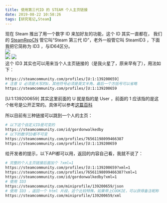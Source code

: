 ```yaml
---
title: 使用第三代ID 的 STEAM 个人主页链接
date: 2019-08-22 10:58:26
tags: [研究笔记,Steam]
---
```

 
现在 Steam 推出了用一个数字 ID 来加好友的功能，这个 ID 其实一直都在，
我们的 [SteamRepCN](https://steamrepcn.com/) 管它叫“Steam 第三代 ID”，老外一般管它叫 SteamID3 ，下面我把它简称为 ID3 ，与ID64区分。  
![](https://s2.ax1x.com/2019/08/22/mdSh9S.png)  
![](https://s2.ax1x.com/2019/08/22/maX89H.png)
![](https://s2.ax1x.com/2019/08/22/mdiwyF.png)  
这个 ID3 其实也可以用来当个人主页链接的（是我火星了，原来早有了），用法如下：
```bash
https://steamcommunity.com/profiles/[U:1:139200659]
# 注意 U 必须是大写的U，其他符号必须是英文半角，最后一个方括号可以省略
https://steamcommunity.com/profiles/[U:1:139200659
```
\[U:1:139200659\] 其实这里前面的 U 就是指的是 User ，前面的 1 应该指的是这个帐号是公开正常的。具体可以参考[这篇百科](https://developer.valvesoftware.com/wiki/SteamID)  

所以目前有三种链接可以跳到一个人的主页：
```bash
# 以下这个自定义ID是可变的
https://steamcommunity.com/id/gordonwalkedby
# 以下的数字ID都不可变
https://steamcommunity.com/profiles/76561198099466387
https://steamcommunity.com/profiles/[U:1:139200659
```

给开发者的提示，以下API都可以用，返回的内容自己看，我就不说了：
```bash
# 完整的个人主页链接后面加个 ?xml=1 
https://steamcommunity.com/profiles/[U:1:139200659?xml=1
https://steamcommunity.com/profiles/76561198099466387?xml=1
https://steamcommunity.com/id/gordonwalkedby?xml=1
# 使用 ID3 
https://steamcommunity.com/miniprofile/139200659/json
# 使用 ID3 ，返回一个 html 片段，这个比较特殊，如果带上COOKIE，可以获得备注昵称
https://steamcommunity.com/miniprofile/139200659/xml
```

